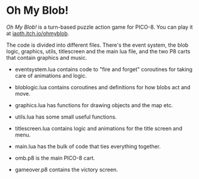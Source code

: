 # Oh My Blob!

_Oh My Blob!_ is a turn-based puzzle action game for PICO-8. You can play it at
[iaoth.itch.io/ohmyblob](https://iaoth.itch.io/ohmyblob).

The code is divided into different files. There's the event system, the blob
logic, graphics, utils, titlescreen and the main lua file, and the two P8 carts
that contain graphics and music.

* eventsystem.lua contains code to "fire and forget" coroutines for taking care
of animations and logic.

* bloblogic.lua contains coroutines and definitions for how blobs act and move.

* graphics.lua has functions for drawing objects and the map etc.

* utils.lua has some small useful functions.

* titlescreen.lua contains logic and animations for the title screen and menu.

* main.lua has the bulk of code that ties everything together.

* omb.p8 is the main PICO-8 cart.

* gameover.p8 contains the victory screen.
